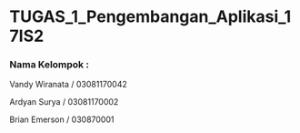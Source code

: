 # TUGAS_1_Pengembangan_Aplikasi_17IS2
### Nama Kelompok :
Vandy Wiranata / 03081170042

Ardyan Surya / 03081170002

Brian Emerson / 030870001
